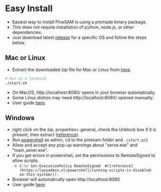 # Easy Install

* Easiest way to install PineSAM is using a premade binary package.
* This does not require installation of python, node.js, or other dependencies.
* Just download latest [release](https://github.com/builder555/PineSAM/releases/latest) for a specific OS and follow the steps below.

## Mac or Linux

   * Extract the downloaded zip file for Mac or Linux from [here](https://github.com/builder555/PineSAM/releases/latest).
   ```sh
   # Run in a terminal
   ./start.sh
   ```
   * On MacOS, http://localhost:8080/ opens in your browser automatically.
   * Some Linux distros may need http://localhost:8080/ opened manually.
   * User guide [here](https://github.com/builder555/PineSAM/wiki).


## Windows
   * right click on the zip, properties> general, check the Unblock box if it is present, then extract ([reference](https://github.com/builder555/PineSAM/discussions/106#discussion-4960445)).
   * Run [powershell](https://learn.microsoft.com/en-us/powershell/scripting/install/installing-powershell-on-windows?view=powershell-7.3) as admin, cd to the pinesam folder and `.\start.ps1`
   * Allow and accept any pop-up warnings about "serve.exe" and "main_sever.exe".
   * If you get errors in powershell, set the permissions to RemoteSigned to allow scripts.
     * ```C:\> Set-ExecutionPolicy RemoteSigned  #([reference](https://lazyadmin.nl/powershell/running-scripts-is-disabled-on-this-system/)).```
   * Browser will automatically open http://localhost:8080
   * User guide [here](https://github.com/builder555/PineSAM/wiki).
